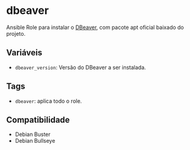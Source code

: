 # dbeaver

Ansible Role para instalar o [DBeaver](https://github.com/dbeaver/dbeaver), com pacote apt
oficial baixado do projeto.

## Variáveis

* `dbeaver_version`: Versão do DBeaver a ser instalada.

## Tags

- `dbeaver`: aplica todo o role.

## Compatibilidade

- Debian Buster
- Debian Bullseye

